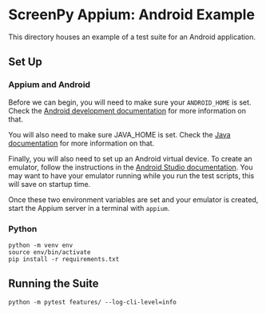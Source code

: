 # ScreenPy Appium: Android Example

This directory
houses an example
of a test suite
for an Android application.

## Set Up

### Appium and Android

Before we can begin,
you will need to make sure
your `ANDROID_HOME` is set.
Check the [Android development documentation](https://developer.android.com/studio/command-line/variables)
for more information on that.

You will also need to make sure
JAVA_HOME is set.
Check the [Java documentation](https://developer.android.com/studio/command-line/variables)
for more information on that.

Finally,
you will also need to set up
an Android virtual device.
To create an emulator,
follow the instructions
in the [Android Studio documentation](https://developer.android.com/studio/run/managing-avds).
You may want to have your emulator running
while you run the test scripts,
this will save on startup time.

Once these two environment variables are set
and your emulator is created,
start the Appium server in a terminal
with `appium`.

### Python

    python -m venv env
    source env/bin/activate
    pip install -r requirements.txt

## Running the Suite

    python -m pytest features/ --log-cli-level=info
